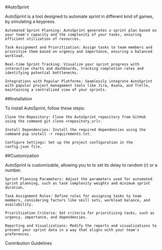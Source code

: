 #AutoSprint

AutoSprint is a tool designed to automate sprint in different kind of games, by simulating a keypress.

    Automated Sprint Planning: AutoSprint generates a sprint plan based on your team's capacity and the complexity of your tasks, ensuring efficient utilization of resources.

    Task Assignment and Prioritization: Assign tasks to team members and prioritize them based on urgency and importance, ensuring a balanced workload.

    Real-time Sprint Tracking: Visualize your sprint progress with interactive charts and dashboards, tracking completion rates and identifying potential bottlenecks.

    Integrations with Popular Platforms: Seamlessly integrate AutoSprint with popular project management tools like Jira, Asana, and Trello, maintaining a centralized view of your sprints.

##Installation

To install AutoSprint, follow these steps:

    Clone the Repository: Clone the AutoSprint repository from GitHub using the command git clone <repository_url>.

    Install Dependencies: Install the required dependencies using the command pip install -r requirements.txt.

    Configure Settings: Set up the project configuration in the config.json file.

##Customization

AutoSprint is customizable, allowing you to to set its delay to random (r) or a number. 

    Sprint Planning Parameters: Adjust the parameters used for automated sprint planning, such as task complexity weights and minimum sprint duration.

    Task Assignment Rules: Define rules for assigning tasks to team members, considering factors like skill sets, workload balance, and availability.

    Prioritization Criteria: Set criteria for prioritizing tasks, such as urgency, importance, and dependencies.

    Reporting and Visualizations: Modify the reports and visualizations to present your sprint data in a way that aligns with your team's preferences.

Contribution Guidelines
